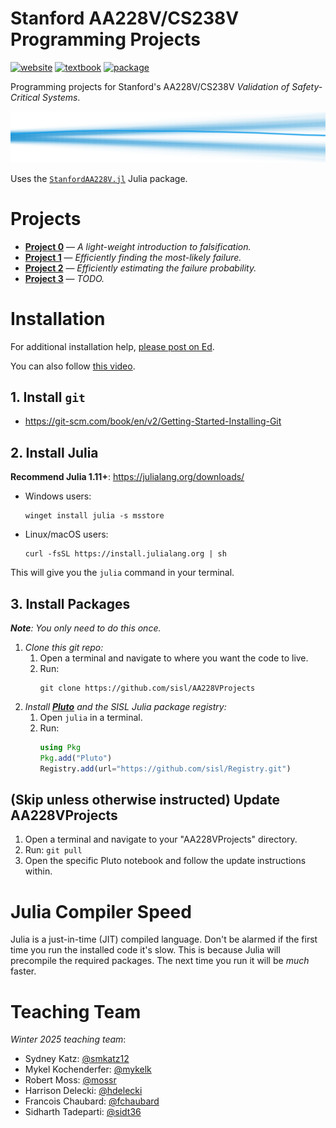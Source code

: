# Stanford AA228V/CS238V Programming Projects
[![website](https://img.shields.io/badge/website-Stanford-b31b1b.svg)](https://aa228v.stanford.edu/)
[![textbook](https://img.shields.io/badge/textbook-MIT%20Press-0072B2.svg)](https://algorithmsbook.com/validation/)
[![package](https://img.shields.io/badge/package-StanfordAA228V.jl-175E54.svg)](https://github.com/sisl/StanfordAA228V.jl)

Programming projects for Stanford's AA228V/CS238V _Validation of Safety-Critical Systems_.

<p align="center"> <img src="./media/coverart.svg"> </p>

Uses the [`StanfordAA228V.jl`](https://github.com/sisl/StanfordAA228V.jl) Julia package.

# Projects
- **[Project 0](./project0)** — _A light-weight introduction to falsification._
- **[Project 1](./project1)** — _Efficiently finding the most-likely failure._
- **[Project 2](./project2)** — _Efficiently estimating the failure probability._
- **[Project 3](./project3)** — _TODO._

# Installation
For additional installation help, [please post on Ed](https://edstem.org/us/courses/69226/discussion).

You can also follow [this video](https://youtu.be/dhziWVLqGSc).

## 1. Install `git`
- https://git-scm.com/book/en/v2/Getting-Started-Installing-Git

## 2. Install Julia
**Recommend Julia 1.11+**: https://julialang.org/downloads/

- Windows users:
    ```
    winget install julia -s msstore
    ```
- Linux/macOS users:
    ```
    curl -fsSL https://install.julialang.org | sh
    ```

This will give you the `julia` command in your terminal.

## 3. Install Packages
_**Note**: You only need to do this once._
1. _Clone this git repo:_
    1. Open a terminal and navigate to where you want the code to live.
    1. Run:
        ```
        git clone https://github.com/sisl/AA228VProjects
        ```
1. _Install [**Pluto**](https://plutojl.org/) and the SISL Julia package registry:_
    1. Open `julia` in a terminal.
    1. Run:
        ```julia
        using Pkg
        Pkg.add("Pluto")
        Registry.add(url="https://github.com/sisl/Registry.git")
        ```

## (Skip unless otherwise instructed) Update AA228VProjects
1. Open a terminal and navigate to your "AA228VProjects" directory.
1. Run: `git pull`
1. Open the specific Pluto notebook and follow the update instructions within.

# Julia Compiler Speed
Julia is a just-in-time (JIT) compiled language. Don't be alarmed if the first time you run the installed code it's slow. This is because Julia will precompile the required packages. The next time you run it will be _much_ faster.


# Teaching Team

_Winter 2025 teaching team_:
- Sydney Katz: [@smkatz12](https://github.com/smkatz12)
- Mykel Kochenderfer: [@mykelk](https://github.com/mykelk)
- Robert Moss: [@mossr](https://github.com/mossr)
- Harrison Delecki: [@hdelecki](https://github.com/hdelecki)
- Francois Chaubard: [@fchaubard](https://github.com/fchaubard)
- Sidharth Tadeparti: [@sidt36](https://github.com/sidt36)
